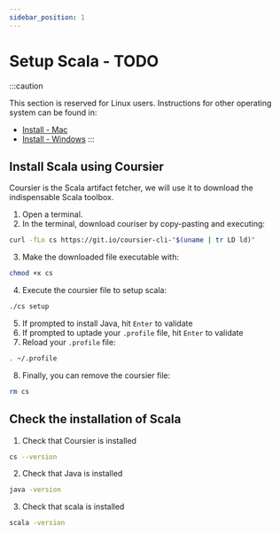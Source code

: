 ```yaml
---
sidebar_position: 1
---
```


# Setup Scala  - TODO

:::caution

This section is reserved for Linux users. Instructions for other operating system can be found in:
- [Install - Mac](../mac/scala-setup)
- [Install - Windows](../windows/scala-setup)
:::

## Install Scala using Coursier

Coursier is the Scala artifact fetcher, we will use it to download the indispensable Scala toolbox.

1. Open a terminal.
2. In the terminal, download couriser by copy-pasting and executing:

```bash
curl -fLo cs https://git.io/coursier-cli-"$(uname | tr LD ld)"
```

3. Make the downloaded file executable with:

```bash
chmod +x cs
```

4. Execute the coursier file to setup scala:

```bash
./cs setup
```

5. If prompted to install Java, hit `Enter` to validate
6. If prompted to uptade your `.profile` file, hit `Enter` to validate 
7. Reload your `.profile` file:

```bash
. ~/.profile
```

8. Finally, you can remove the coursier file:

```bash
rm cs
```

## Check the installation of Scala

1. Check that Coursier is installed

```bash
cs --version
```

2. Check that Java is installed

```bash
java -version
```

3. Check that scala is installed

```bash
scala -version
```
